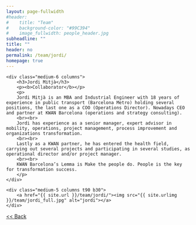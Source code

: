```yaml
---
layout: page-fullwidth
#header:
#    title: "Team"
#    background-color: "#99C394"
#    image_fullwidth: people_header.jpg
subheadline: ""
title: ""
header: no
permalink: /team/jordi/
homepage: true
---
```


<div class="row t30">

	<div class="medium-6 columns">
		<h3>Jordi Mitjà</h3>
		<p><b>Collaborator</b></p>
		<p>
		Jordi Mitjà is an MBA and Industrial Engineer with 18 years of experience in public transport (Barcelona Metro) holding several positions, the last one as a COO (Operations Director). Nowadays CEO and partner at KWAN Barcelona (operations and strategy consulting).
		<br><br>
		Jordi has experience as a senior manager, expert advisor in mobility, operations, project management, process improvement and organizations transformation.
		<br><br>
		Lastly as a KWAN partner, he has entered the health field, carrying out several projects and participating in several studies, as operational director and/or project manager.
		<br><br>
		KWAN Barcelona’s Lemma is Make the people do. People is the key for transformation success.
		</p>
	</div>

	<div class="medium-5 columns t90 b30">
		<a href="{{ site.url }}/team/jordi/"><img src="{{ site.urlimg }}/team/jordi_full.jpg" alt="jordi"></a>
	</div>

</div>


<a class="button left r15 tiny radius" href="{{ site.url }}/team/"> << Back</a>
